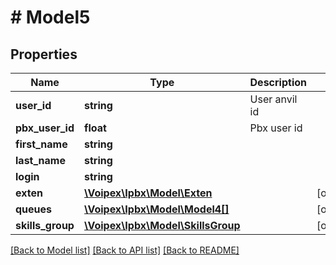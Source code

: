 # # Model5

## Properties

Name | Type | Description | Notes
------------ | ------------- | ------------- | -------------
**user_id** | **string** | User anvil id |
**pbx_user_id** | **float** | Pbx user id |
**first_name** | **string** |  |
**last_name** | **string** |  |
**login** | **string** |  |
**exten** | [**\Voipex\Ipbx\Model\Exten**](Exten.md) |  | [optional]
**queues** | [**\Voipex\Ipbx\Model\Model4[]**](Model4.md) |  | [optional]
**skills_group** | [**\Voipex\Ipbx\Model\SkillsGroup**](SkillsGroup.md) |  | [optional]

[[Back to Model list]](../../README.md#models) [[Back to API list]](../../README.md#endpoints) [[Back to README]](../../README.md)

